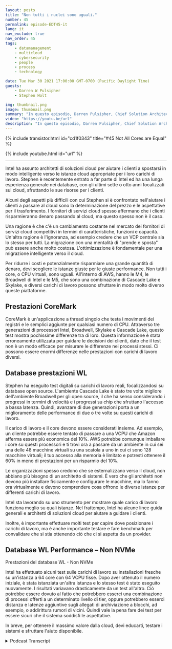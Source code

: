```yaml
---
layout: posts
title: "Non tutti i nuclei sono uguali."
number: 45
permalink: episode-EDT45-it
lang: it
nav_exclude: true
nav_order: 45
tags:
    - datamanagement
    - multicloud
    - cybersecurity
    - people
    - process
    - technology

date: Tue Mar 30 2021 17:00:00 GMT-0700 (Pacific Daylight Time)
guests:
    - Darren W Pulsipher
    - Stephen Holt

img: thumbnail.png
image: thumbnail.png
summary: "In questo episodio, Darren Pulsipher, Chief Solution Architect di Intel, e Stephen Holt, Cloud Solution Architect di Intel, discutono dell'ottimizzazione del cloud e degli studi che dimostrano che i core si comportano in modo diverso per diversi carichi di lavoro."
video: "https://youtu.be/url"
description: "In questo episodio, Darren Pulsipher, Chief Solution Architect di Intel, e Stephen Holt, Cloud Solution Architect di Intel, discutono dell'ottimizzazione del cloud e degli studi che dimostrano che i core si comportano in modo diverso per diversi carichi di lavoro."
---
```


<div>
{% include transistor.html id="cd1f0343" title="#45 Not All Cores are Equal" %}

{% include youtube.html id="url" %}
</div>

---

Intel ha assunto architetti di soluzioni cloud per aiutare i clienti a spostarsi in modo intelligente verso le istanze cloud appropriate per i loro carichi di lavoro. Stephen è recentemente entrato a far parte di Intel ed ha una lunga esperienza generale nei database, con gli ultimi sette o otto anni focalizzati sul cloud, sfruttando le sue risorse per i clienti.

Alcuni degli aspetti più difficili con cui Stephen si è confrontato nell'aiutare i clienti a passare al cloud sono la determinazione del prezzo e le aspettative per il trasferimento. I fornitori di servizi cloud spesso affermano che i clienti risparmieranno denaro passando al cloud, ma questo spesso non è il caso.

Una ragione è che c'è un cambiamento costante nel mercato dei fornitori di servizi cloud competitivi in termini di caratteristiche, funzioni e capacità. Un'altra ragione è l'ignoranza, ad esempio credere che un VCP centrale sia lo stesso per tutti. La migrazione con una mentalità di "prende e sposta" può essere anche molto costosa. L'ottimizzazione è fondamentale per una migrazione intelligente verso il cloud.

Per ridurre i costi e potenzialmente risparmiare una grande quantità di denaro, devi scegliere le istanze giuste per le giuste performance. Non tutti i core, o CPU virtuali, sono uguali. All'interno di AWS, hanno le M4, le Broadwell di Intel e le M5, che sono una combinazione di Cascade Lake e Skylake, e diversi carichi di lavoro possono sfruttare in modo molto diverso queste piattaforme.

## Prestazioni CoreMark

CoreMark è un'applicazione a thread singolo che testa i movimenti dei registri e le semplici aggiunte per qualsiasi numero di CPU. Attraverso tre generazioni di processori Intel, Broadwell, Skylake e Cascade Lake, questo test mostra pochissime differenze tra di loro. Questa informazione è stata erroneamente utilizzata per guidare le decisioni dei clienti, dato che il test non è un modo efficace per misurare le differenze nei processi stessi. Ci possono essere enormi differenze nelle prestazioni con carichi di lavoro diversi.

## Database prestazioni WL

Stephen ha eseguito test digitali su carichi di lavoro reali, focalizzandosi su database open source. L'ambiente Cascade Lake è stato tre volte migliore dell'ambiente Broadwell per gli open source, il che ha senso considerando i progressi in termini di velocità e i progressi su chip che sfruttano l'accesso a bassa latenza. Quindi, avanzare di due generazioni porta a un miglioramento delle performance di due o tre volte su questi carichi di lavoro.

Il carico di lavoro e il core devono essere considerati insieme. Ad esempio, un cliente potrebbe essere tentato di passare a una VCPU che Amazon afferma essere più economica del 10%. AWS potrebbe comunque imballare i core su questi processori e ti trovi ora a passare da un ambiente in cui sei una delle 48 macchine virtuali su una scatola a uno in cui ci sono 128 macchine virtuali; il tuo accesso alla memoria è limitato e potresti ottenere il 60% in meno di prestazioni per un risparmio del 10%.

Le organizzazioni spesso credono che se esternalizzano verso il cloud, non abbiano più bisogno di un architetto di sistemi. È vero che gli architetti non devono più installare fisicamente e configurare le macchine, ma lo fanno ora virtualmente e devono comprendere cosa offrono le diverse istanze per differenti carichi di lavoro.

Intel sta lavorando su uno strumento per mostrare quale carico di lavoro funziona meglio su quali istanze. Nel frattempo, Intel ha alcune linee guida generali e architetti di soluzioni cloud per aiutare a guidare i clienti.

Inoltre, è importante effettuare molti test per capire dove posizionare i carichi di lavoro, ma è anche importante testare e fare benchmark per convalidare che si stia ottenendo ciò che ci si aspetta da un provider.

## Database WL Performance – Non NVMe

Prestazioni del database WL - Non NVMe

Intel ha effettuato alcuni test sulle carichi di lavoro su installazioni fresche su un'istanza a 64 core con 64 VCPU fisse. Dopo aver ottenuto il numero iniziale, è stata istanziata un'altra istanza e lo stesso test è stato eseguito nuovamente. I risultati variavano drasticamente da un test all'altro. Ciò potrebbe essere dovuto al fatto che potrebbero esserci una combinazione di processi offerti a un determinato livello di tier, oppure potrebbero esserci distanza e latenze aggiuntive sugli allegati di archiviazione a blocchi, ad esempio, o addirittura rumori di vicini. Quindi vale la pena fare dei test per essere sicuri che il sistema soddisfi le aspettative.

In breve, per ottenere il massimo valore dalla cloud, devi educarti, testare i sistemi e sfruttare l'aiuto disponibile.



<details>
<summary> Podcast Transcript </summary>

<p></p>

</details>
